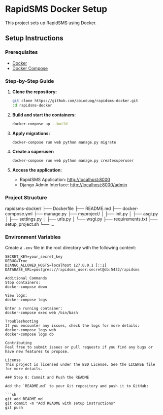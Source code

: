 # RapidSMS Docker Setup

This project sets up RapidSMS using Docker.

## Setup Instructions

### Prerequisites

- [Docker](https://www.docker.com/products/docker-desktop)
- [Docker Compose](https://docs.docker.com/compose/install/)

### Step-by-Step Guide

1. **Clone the repository:**

    ```sh
    git clone https://github.com/abioduog/rapidsms-docker.git
    cd rapidsms-docker
    ```

2. **Build and start the containers:**

    ```sh
    docker-compose up --build
    ```

3. **Apply migrations:**

    ```sh
    docker-compose run web python manage.py migrate
    ```

4. **Create a superuser:**

    ```sh
    docker-compose run web python manage.py createsuperuser
    ```

5. **Access the application:**

    - RapidSMS Application: [http://localhost:8000](http://localhost:8000)
    - Django Admin Interface: [http://localhost:8000/admin](http://localhost:8000/admin)

### Project Structure

rapidsms-docker/
├── Dockerfile
├── README.md
├── docker-compose.yml
├── manage.py
├── myproject/
│ ├── init.py
│ ├── asgi.py
│ ├── settings.py
│ ├── urls.py
│ └── wsgi.py
├── requirements.txt
├── setup_project.sh
└── ...


### Environment Variables

Create a `.env` file in the root directory with the following content:

```env
SECRET_KEY=your_secret_key
DEBUG=True
DJANGO_ALLOWED_HOSTS=localhost 127.0.0.1 [::1]
DATABASE_URL=postgres://rapidsms_user:secret@db:5432/rapidsms

Additional Commands
Stop containers:
docker-compose down

View logs:
docker-compose logs

Enter a running container:
docker-compose exec web /bin/bash

Troubleshooting
If you encounter any issues, check the logs for more details:
docker-compose logs web
docker-compose logs db

Contributing
Feel free to submit issues or pull requests if you find any bugs or have new features to propose.

License
This project is licensed under the BSD License. See the LICENSE file for more details.

### Step 8: Commit and Push the README

Add the `README.md` to your Git repository and push it to GitHub:

```sh
git add README.md
git commit -m "Add README with setup instructions"
git push
